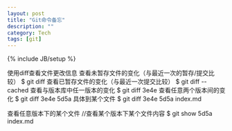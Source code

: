 ```yaml
---
layout: post
title: "Git命令备忘"
description: ""
category: Tech
tags: [git]
---
```

{% include JB/setup %}

使用diff查看文件更改信息
查看未暂存文件的变化（与最近一次的暂存/提交比较）
$ git diff
查看已暂存文件的变化（与最近一次提交比较）
$ git diff --cached
查看与版本库中任一版本的变化
$ git diff 3e4e
查看任意两个版本间的变化
$ git diff 3e4e 5d5a
具体到某个文件
$ git diff 3e4e 5d5a index.md

查看任意版本下的某个文件
//查看某个版本下某个文件内容
$ git show 5d5a index.md
